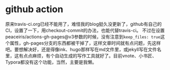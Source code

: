 # github action
原来travis-ci.org已经不能用了，难怪我的blog挺久没更新了，github有自己的CI，设置了一下，用checkout-commit的办法，也能代替travis-ci。
不过在设置peaceiris/actions-gh-pages@v3参数的时候，没有注意到`keep_files: true`这个属性，gh-pages分支的东西都被干掉了，这样文章时间就有点问题，先这样吧。要想解决好，还是得像ink、hugo那样写在md文件里，或jekyll写在文件名里，这有点点麻烦，有个自动生成的写作工具就好了。目前vnote、小书匠、Typora都没有这个功能，当然，主要是我懒。